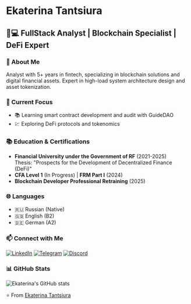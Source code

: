 # Ekaterina Tantsiura

## 👩💻 FullStack Analyst | Blockchain Specialist | DeFi Expert

### 👋 About Me
Analyst with 5+ years in fintech, specializing in blockchain solutions and digital financial assets. Expert in high-load system architecture design and asset tokenization.

### 🚀 Current Focus

- 📚 Learning smart contract development and audit with GuideDAO
- 💹 Exploring DeFi protocols and tokenomics

### 📚 Education & Certifications
- **Financial University under the Government of RF** (2021-2025)  
  Thesis: "Prospects for the Development of Decentralized Finance (DeFi)"
- **CFA Level 1** (In Progress) | **FRM Part I** (2024)  
- **Blockchain Developer Professional Retraining** (2025)

### 🌐 Languages
- 🇷🇺 Russian (Native)  
- 🇬🇧 English (B2)  
- 🇩🇪 German (A2)

### 📫 Connect with Me

[![LinkedIn](https://img.shields.io/badge/-LinkedIn-0077B5?style=flat-square&logo=LinkedIn&logoColor=white)](https://linkedin.com/in/tantsiura)
[![Telegram](https://img.shields.io/badge/-Telegram-2CA5E0?style=flat-square&logo=Telegram&logoColor=white)](https://tg.tantsiura_work)
[![Discord](https://img.shields.io/badge/-Discord-7289DA?style=flat-square&logo=Discord&logoColor=white)](https://discord.com/channels/tantsiura)

### 📊 GitHub Stats

![Ekaterina's GitHub stats](https://github-readme-stats.vercel.app/api?username=tantsiura&show_icons=true&theme=radical)

⭐️ From [Ekaterina Tantsiura](https://github.com/tantsiura)
